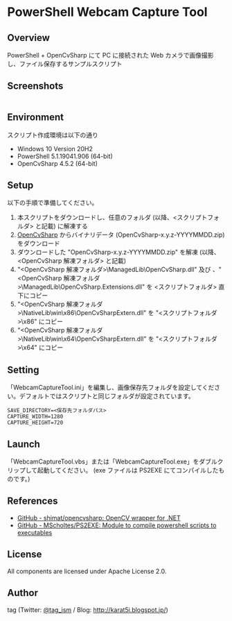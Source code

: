 ﻿# PowerShell Webcam Capture Tool

## Overview

PowerShell + OpenCvSharp にて PC に接続された Web カメラで画像撮影し、ファイル保存するサンプルスクリプト

## Screenshots

<div align="center">
  <img src="https://github.com/gcch/PowerShell-Webcam-Capture-Tool/blob/main/Screenshots/PowerShell-Webcam-Capture-Tool_ss-01.jpg" alt="" title="PowerShell-Webcam-Capture-Tool_ss-01">
</div>

## Environment

スクリプト作成環境は以下の通り

- Windows 10 Version 20H2
- PowerShell 5.1.19041.906 (64-bit)
- OpenCvSharp 4.5.2 (64-bit)

## Setup
以下の手順で準備してください。

1. 本スクリプトをダウンロードし、任意のフォルダ (以降、&lt;スクリプトフォルダ&gt; と記載) に解凍する
1. [OpenCvSharp](https://github.com/shimat/opencvsharp/releases) からバイナリデータ (OpenCvSharp-x.y.z-YYYYMMDD.zip) をダウンロード
1. ダウンロードした "OpenCvSharp-x.y.z-YYYYMMDD.zip" を解凍 (以降、&lt;OpenCvSharp 解凍フォルダ&gt; と記載)
1. "&lt;OpenCvSharp 解凍フォルダ&gt;\ManagedLib\OpenCvSharp.dll" 及び 、"&lt;OpenCvSharp 解凍フォルダ&gt;\ManagedLib\OpenCvSharp.Extensions.dll" を &lt;スクリプトフォルダ&gt; 直下にコピー
1. "&lt;OpenCvSharp 解凍フォルダ&gt;\NativeLib\win\x86\OpenCvSharpExtern.dll" を "&lt;スクリプトフォルダ&gt;\x86" にコピー
1. "&lt;OpenCvSharp 解凍フォルダ&gt;\NativeLib\win\x64\OpenCvSharpExtern.dll" を "&lt;スクリプトフォルダ&gt;\x64" にコピー

## Setting
「WebcamCaptureTool.ini」を編集し、画像保存先フォルダを設定してください。デフォルトではスクリプトと同じフォルダが設定されています。

```
SAVE_DIRECTORY=<保存先フォルダパス>
CAPTURE_WIDTH=1280
CAPTURE_HEIGHT=720
```

## Launch
「WebcamCaptureTool.vbs」または「WebcamCaptureTool.exe」をダブルクリップして起動してください。 (exe ファイルは PS2EXE にてコンパイルしたものです。)


## References
- [GitHub - shimat/opencvsharp: OpenCV wrapper for .NET](https://github.com/shimat/opencvsharp)
- [GitHub - MScholtes/PS2EXE: Module to compile powershell scripts to executables](https://github.com/MScholtes/PS2EXE)


## License
All components are licensed under Apache License 2.0.

## Author
tag (Twitter: [@tag_ism](https://twitter.com/tag_ism "tag (@tag_ism) | Twitter") / Blog: http://karat5i.blogspot.jp/)

